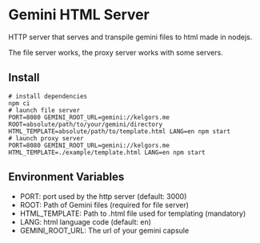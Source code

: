 # Gemini HTML Server

HTTP server that serves and transpile gemini files to html made in nodejs.

The file server works, the proxy server works with some servers.

## Install

```
# install dependencies
npm ci
# launch file server
PORT=8080 GEMINI_ROOT_URL=gemini://kelgors.me ROOT=absolute/path/to/your/gemini/directory HTML_TEMPLATE=absolute/path/to/template.html LANG=en npm start
# launch proxy server
PORT=8080 GEMINI_ROOT_URL=gemini://kelgors.me HTML_TEMPLATE=./example/template.html LANG=en npm start
```

## Environment Variables

* PORT: port used by the http server (default: 3000)
* ROOT: Path of Gemini files (required for file server)
* HTML_TEMPLATE: Path to .html file used for templating (mandatory)
* LANG: html language code (default: en)
* GEMINI_ROOT_URL: The url of your gemini capsule
